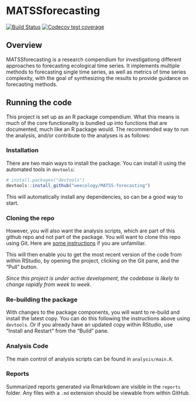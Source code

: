 
<!-- README.md is generated from README.Rmd. Please edit that file -->

# MATSSforecasting

<!-- badges: start -->

[![Build
Status](https://travis-ci.org/weecology/MATSS-forecasting.svg?branch=master)](https://travis-ci.org/weecology/MATSS-forecasting)
[![Codecov test
coverage](https://codecov.io/gh/weecology/MATSS-forecasting/branch/master/graph/badge.svg)](https://codecov.io/gh/weecology/MATSS-forecasting?branch=master)
<!-- badges: end -->

## Overview

MATSSforecasting is a research compendium for investigationg different
approaches to forecasting ecological time series. It implements multiple
methods to forecasting single time series, as well as metrics of time
series complexity, with the goal of synthesizing the results to provide
guidance on forecasting methods.

## Running the code

This project is set up as an R package compendium. What this means is
much of the core functionality is bundled up into functions that are
documented, much like an R package would. The recommended way to run the
analysis, and/or contribute to the analyses is as follows:

### Installation

There are two main ways to install the package. You can install it using
the automated tools in `devtools`:

``` r
# install.packages("devtools")
devtools::install_github("weecology/MATSS-forecasting")
```

This will automatically install any dependencies, so can be a good way
to start.

### Cloning the repo

However, you will also want the analysis scripts, which are part of this
github repo and not part of the package. You will want to clone this
repo using Git. Here are [some
instructions](https://happygitwithr.com/rstudio-git-github.html) if you
are unfamiliar.

This will then enable you to get the most recent version of the code
from within RStudio, by opening the project, clicking on the Git pane,
and the “Pull” button.

*Since this project is under active development, the codebase is likely
to change rapidly from week to week.*

### Re-building the package

With changes to the package components, you will want to re-build and
install the latest copy. You can do this following the instructions
above using `devtools`. Or if you already have an updated copy within
RStudio, use “Install and Restart” from the “Build” pane.

### Analysis Code

The main control of analysis scripts can be found in `analysis/main.R`.

### Reports

Summarized reports generated via Rmarkdown are visible in the `reports`
folder. Any files with a `.md` extension should be viewable from within
GitHub.
